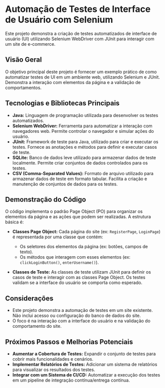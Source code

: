 # Automação de Testes de Interface de Usuário com Selenium

Este projeto demonstra a criação de testes automatizados de interface de usuário (UI) utilizando Selenium WebDriver com JUnit para interagir com um site de e-commerce.

## Visão Geral

O objetivo principal deste projeto é fornecer um exemplo prático de como automatizar testes de UI em um ambiente web, utilizando Selenium e JUnit. Demonstra a interação com elementos da página e a validação de comportamentos.

## Tecnologias e Bibliotecas Principais

*   **Java:** Linguagem de programação utilizada para desenvolver os testes automatizados.
*   **Selenium WebDriver:** Ferramenta para automatizar a interação com navegadores web. Permite controlar o navegador e simular ações do usuário.
*   **JUnit:** Framework de teste para Java, utilizado para criar e executar os testes. Fornece as anotações e métodos para definir e executar casos de teste.
*   **SQLite:** Banco de dados leve utilizado para armazenar dados de teste localmente. Permite criar conjuntos de dados controlados para os testes.
*   **CSV (Comma-Separated Values):** Formato de arquivo utilizado para armazenar dados de teste em formato tabular. Facilita a criação e manutenção de conjuntos de dados para os testes.

## Demonstração do Código

O código implementa o padrão Page Object (PO) para organizar os elementos da página e as ações que podem ser realizadas. A estrutura básica é:

*   **Classes Page Object:** Cada página do site (ex: `RegisterPage`, `LoginPage`) é representada por uma classe que contém:
    *   Os seletores dos elementos da página (ex: botões, campos de texto).
    *   Os métodos que interagem com esses elementos (ex: `clickLoginButton()`, `enterUsername()`).

*   **Classes de Teste:** As classes de teste utilizam JUnit para definir os casos de teste e interagir com as classes Page Object. Os testes validam se a interface do usuário se comporta como esperado.

## Considerações

*   Este projeto demonstra a automação de testes em um site existente. Não inclui acesso ou configuração do banco de dados do site.
*   O foco é na interação com a interface do usuário e na validação do comportamento do site.

## Próximos Passos e Melhorias Potenciais

*   **Aumentar a Cobertura de Testes:** Expandir o conjunto de testes para cobrir mais funcionalidades e cenários.
*   **Implementar Relatórios de Testes:** Adicionar um sistema de relatórios para visualizar os resultados dos testes.
*   **Integrar com um Sistema de CI/CD:** Automatizar a execução dos testes em um pipeline de integração contínua/entrega contínua.
